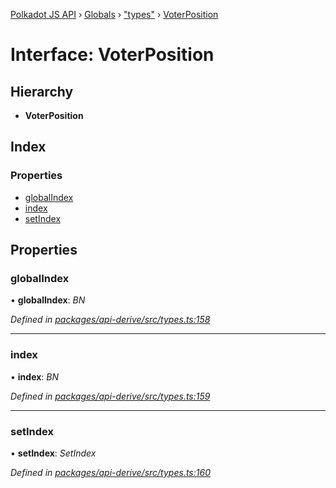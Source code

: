 [Polkadot JS API](../README.md) › [Globals](../globals.md) › ["types"](../modules/_types_.md) › [VoterPosition](_types_.voterposition.md)

# Interface: VoterPosition

## Hierarchy

* **VoterPosition**

## Index

### Properties

* [globalIndex](_types_.voterposition.md#globalindex)
* [index](_types_.voterposition.md#index)
* [setIndex](_types_.voterposition.md#setindex)

## Properties

###  globalIndex

• **globalIndex**: *BN*

*Defined in [packages/api-derive/src/types.ts:158](https://github.com/polkadot-js/api/blob/b440c9b0ea/packages/api-derive/src/types.ts#L158)*

___

###  index

• **index**: *BN*

*Defined in [packages/api-derive/src/types.ts:159](https://github.com/polkadot-js/api/blob/b440c9b0ea/packages/api-derive/src/types.ts#L159)*

___

###  setIndex

• **setIndex**: *SetIndex*

*Defined in [packages/api-derive/src/types.ts:160](https://github.com/polkadot-js/api/blob/b440c9b0ea/packages/api-derive/src/types.ts#L160)*

